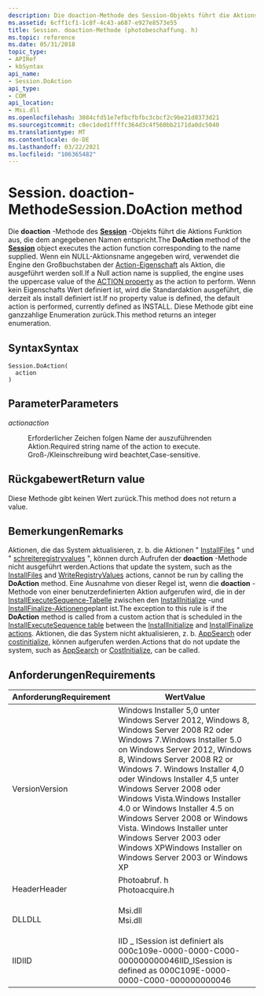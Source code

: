 ```yaml
---
description: Die doaction-Methode des Session-Objekts führt die Aktions Funktion aus, die dem angegebenen Namen entspricht.
ms.assetid: 6cff1cf1-1c8f-4c43-a687-e927e8573e55
title: Session. doaction-Methode (photobeschaffung. h)
ms.topic: reference
ms.date: 05/31/2018
topic_type:
- APIRef
- kbSyntax
api_name:
- Session.DoAction
api_type:
- COM
api_location:
- Msi.dll
ms.openlocfilehash: 3084cfd51e7efbcfbfbc3cbcf2c9be21d8373d21
ms.sourcegitcommit: c8ec1ded1ffffc364d3c4f560bb2171da0dc5040
ms.translationtype: MT
ms.contentlocale: de-DE
ms.lasthandoff: 03/22/2021
ms.locfileid: "106365482"
---
```

# <a name="sessiondoaction-method"></a><span data-ttu-id="7393f-103">Session. doaction-Methode</span><span class="sxs-lookup"><span data-stu-id="7393f-103">Session.DoAction method</span></span>

<span data-ttu-id="7393f-104">Die **doaction** -Methode des [**Session**](session-object.md) -Objekts führt die Aktions Funktion aus, die dem angegebenen Namen entspricht.</span><span class="sxs-lookup"><span data-stu-id="7393f-104">The **DoAction** method of the [**Session**](session-object.md) object executes the action function corresponding to the name supplied.</span></span> <span data-ttu-id="7393f-105">Wenn ein NULL-Aktionsname angegeben wird, verwendet die Engine den Großbuchstaben der [Action-Eigenschaft](action.md) als Aktion, die ausgeführt werden soll.</span><span class="sxs-lookup"><span data-stu-id="7393f-105">If a Null action name is supplied, the engine uses the uppercase value of the [ACTION property](action.md) as the action to perform.</span></span> <span data-ttu-id="7393f-106">Wenn kein Eigenschafts Wert definiert ist, wird die Standardaktion ausgeführt, die derzeit als install definiert ist.</span><span class="sxs-lookup"><span data-stu-id="7393f-106">If no property value is defined, the default action is performed, currently defined as INSTALL.</span></span> <span data-ttu-id="7393f-107">Diese Methode gibt eine ganzzahlige Enumeration zurück.</span><span class="sxs-lookup"><span data-stu-id="7393f-107">This method returns an integer enumeration.</span></span>

## <a name="syntax"></a><span data-ttu-id="7393f-108">Syntax</span><span class="sxs-lookup"><span data-stu-id="7393f-108">Syntax</span></span>


```JScript
Session.DoAction(
  action
)
```



## <a name="parameters"></a><span data-ttu-id="7393f-109">Parameter</span><span class="sxs-lookup"><span data-stu-id="7393f-109">Parameters</span></span>

<dl> <dt>

<span data-ttu-id="7393f-110">*action*</span><span class="sxs-lookup"><span data-stu-id="7393f-110">*action*</span></span> 
</dt> <dd>

<span data-ttu-id="7393f-111">Erforderlicher Zeichen folgen Name der auszuführenden Aktion.</span><span class="sxs-lookup"><span data-stu-id="7393f-111">Required string name of the action to execute.</span></span> <span data-ttu-id="7393f-112">Groß-/Kleinschreibung wird beachtet,</span><span class="sxs-lookup"><span data-stu-id="7393f-112">Case-sensitive.</span></span>

</dd> </dl>

## <a name="return-value"></a><span data-ttu-id="7393f-113">Rückgabewert</span><span class="sxs-lookup"><span data-stu-id="7393f-113">Return value</span></span>

<span data-ttu-id="7393f-114">Diese Methode gibt keinen Wert zurück.</span><span class="sxs-lookup"><span data-stu-id="7393f-114">This method does not return a value.</span></span>

## <a name="remarks"></a><span data-ttu-id="7393f-115">Bemerkungen</span><span class="sxs-lookup"><span data-stu-id="7393f-115">Remarks</span></span>

<span data-ttu-id="7393f-116">Aktionen, die das System aktualisieren, z. b. die Aktionen " [InstallFiles](installfiles-action.md) " und " [schreiteregistryvalues](writeregistryvalues-action.md) ", können durch Aufrufen der **doaction** -Methode nicht ausgeführt werden.</span><span class="sxs-lookup"><span data-stu-id="7393f-116">Actions that update the system, such as the [InstallFiles](installfiles-action.md) and [WriteRegistryValues](writeregistryvalues-action.md) actions, cannot be run by calling the **DoAction** method.</span></span> <span data-ttu-id="7393f-117">Eine Ausnahme von dieser Regel ist, wenn die **doaction** -Methode von einer benutzerdefinierten Aktion aufgerufen wird, die in der [InstallExecuteSequence-Tabelle](installexecutesequence-table.md) zwischen den [InstallInitialize](installinitialize-action.md) -und [InstallFinalize-Aktionen](installfinalize-action.md)geplant ist.</span><span class="sxs-lookup"><span data-stu-id="7393f-117">The exception to this rule is if the **DoAction** method is called from a custom action that is scheduled in the [InstallExecuteSequence table](installexecutesequence-table.md) between the [InstallInitialize](installinitialize-action.md) and [InstallFinalize actions](installfinalize-action.md).</span></span> <span data-ttu-id="7393f-118">Aktionen, die das System nicht aktualisieren, z. b. [AppSearch](appsearch-action.md) oder [costinitialize](costinitialize-action.md), können aufgerufen werden.</span><span class="sxs-lookup"><span data-stu-id="7393f-118">Actions that do not update the system, such as [AppSearch](appsearch-action.md) or [CostInitialize](costinitialize-action.md), can be called.</span></span>

## <a name="requirements"></a><span data-ttu-id="7393f-119">Anforderungen</span><span class="sxs-lookup"><span data-stu-id="7393f-119">Requirements</span></span>



| <span data-ttu-id="7393f-120">Anforderung</span><span class="sxs-lookup"><span data-stu-id="7393f-120">Requirement</span></span> | <span data-ttu-id="7393f-121">Wert</span><span class="sxs-lookup"><span data-stu-id="7393f-121">Value</span></span> |
|--------------------|---------------------------------------------------------------------------------------------------------------------------------------------------------------------------------------------------------------------------------------------------------|
| <span data-ttu-id="7393f-122">Version</span><span class="sxs-lookup"><span data-stu-id="7393f-122">Version</span></span><br/> | <span data-ttu-id="7393f-123">Windows Installer 5,0 unter Windows Server 2012, Windows 8, Windows Server 2008 R2 oder Windows 7.</span><span class="sxs-lookup"><span data-stu-id="7393f-123">Windows Installer 5.0 on Windows Server 2012, Windows 8, Windows Server 2008 R2 or Windows 7.</span></span> <span data-ttu-id="7393f-124">Windows Installer 4,0 oder Windows Installer 4,5 unter Windows Server 2008 oder Windows Vista.</span><span class="sxs-lookup"><span data-stu-id="7393f-124">Windows Installer 4.0 or Windows Installer 4.5 on Windows Server 2008 or Windows Vista.</span></span> <span data-ttu-id="7393f-125">Windows Installer unter Windows Server 2003 oder Windows XP</span><span class="sxs-lookup"><span data-stu-id="7393f-125">Windows Installer on Windows Server 2003 or Windows XP</span></span><br/> |
| <span data-ttu-id="7393f-126">Header</span><span class="sxs-lookup"><span data-stu-id="7393f-126">Header</span></span><br/>  | <dl> <span data-ttu-id="7393f-127"><dt>Photoabruf. h</dt></span><span class="sxs-lookup"><span data-stu-id="7393f-127"><dt>Photoacquire.h</dt></span></span> </dl>                                                                                                                                                               |
| <span data-ttu-id="7393f-128">DLL</span><span class="sxs-lookup"><span data-stu-id="7393f-128">DLL</span></span><br/>     | <dl> <span data-ttu-id="7393f-129"><dt>Msi.dll</dt></span><span class="sxs-lookup"><span data-stu-id="7393f-129"><dt>Msi.dll</dt></span></span> </dl>                                                                                                                                                                      |
| <span data-ttu-id="7393f-130">IID</span><span class="sxs-lookup"><span data-stu-id="7393f-130">IID</span></span><br/>     | <span data-ttu-id="7393f-131">IID \_ ISession ist definiert als 000c109e-0000-0000-C000-000000000046</span><span class="sxs-lookup"><span data-stu-id="7393f-131">IID\_ISession is defined as 000C109E-0000-0000-C000-000000000046</span></span><br/>                                                                                                                                                                             |



 

 




